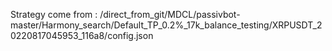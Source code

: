 Strategy come from : /direct_from_git/MDCL/passivbot-master/Harmony_search/Default_TP_0.2%_17k_balance_testing/XRPUSDT_20220817045953_116a8/config.json